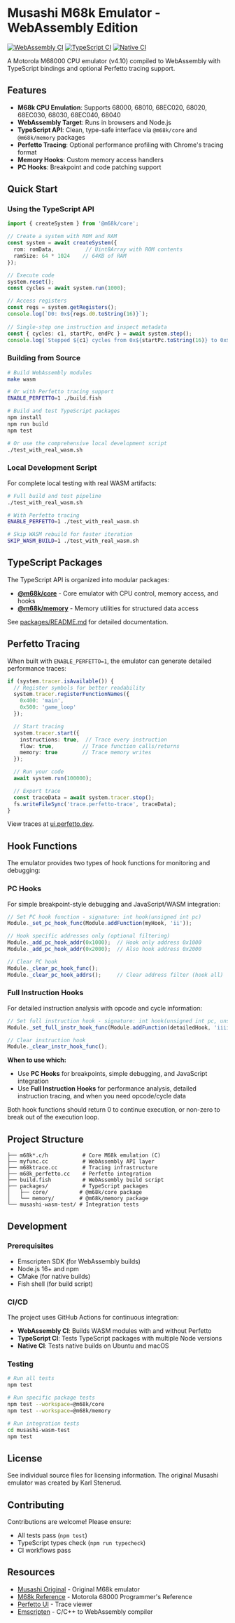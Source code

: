 # Musashi M68k Emulator - WebAssembly Edition

[![WebAssembly CI](https://github.com/mblsha/Musashi/actions/workflows/wasm-ci.yml/badge.svg)](https://github.com/mblsha/Musashi/actions/workflows/wasm-ci.yml)
[![TypeScript CI](https://github.com/mblsha/Musashi/actions/workflows/typescript-ci.yml/badge.svg)](https://github.com/mblsha/Musashi/actions/workflows/typescript-ci.yml)
[![Native CI](https://github.com/mblsha/Musashi/actions/workflows/native-ci.yml/badge.svg)](https://github.com/mblsha/Musashi/actions/workflows/native-ci.yml)

A Motorola M68000 CPU emulator (v4.10) compiled to WebAssembly with TypeScript bindings and optional Perfetto tracing support.

## Features

- **M68k CPU Emulation**: Supports 68000, 68010, 68EC020, 68020, 68EC030, 68030, 68EC040, 68040
- **WebAssembly Target**: Runs in browsers and Node.js
- **TypeScript API**: Clean, type-safe interface via `@m68k/core` and `@m68k/memory` packages
- **Perfetto Tracing**: Optional performance profiling with Chrome's tracing format
- **Memory Hooks**: Custom memory access handlers
- **PC Hooks**: Breakpoint and code patching support

## Quick Start

### Using the TypeScript API

```typescript
import { createSystem } from '@m68k/core';

// Create a system with ROM and RAM
const system = await createSystem({
  rom: romData,          // Uint8Array with ROM contents
  ramSize: 64 * 1024    // 64KB of RAM
});

// Execute code
system.reset();
const cycles = await system.run(1000);

// Access registers
const regs = system.getRegisters();
console.log(`D0: 0x${regs.d0.toString(16)}`);
 
// Single-step one instruction and inspect metadata
const { cycles: c1, startPc, endPc } = await system.step();
console.log(`Stepped ${c1} cycles from 0x${startPc.toString(16)} to 0x${endPc.toString(16)}`);
```

### Building from Source

```bash
# Build WebAssembly modules
make wasm

# Or with Perfetto tracing support
ENABLE_PERFETTO=1 ./build.fish

# Build and test TypeScript packages
npm install
npm run build
npm test

# Or use the comprehensive local development script
./test_with_real_wasm.sh
```

### Local Development Script

For complete local testing with real WASM artifacts:

```bash
# Full build and test pipeline
./test_with_real_wasm.sh

# With Perfetto tracing
ENABLE_PERFETTO=1 ./test_with_real_wasm.sh

# Skip WASM rebuild for faster iteration
SKIP_WASM_BUILD=1 ./test_with_real_wasm.sh
```

## TypeScript Packages

The TypeScript API is organized into modular packages:

- **[@m68k/core](packages/core)** - Core emulator with CPU control, memory access, and hooks
- **[@m68k/memory](packages/memory)** - Memory utilities for structured data access

See [packages/README.md](packages/README.md) for detailed documentation.

## Perfetto Tracing

When built with `ENABLE_PERFETTO=1`, the emulator can generate detailed performance traces:

```typescript
if (system.tracer.isAvailable()) {
  // Register symbols for better readability
  system.tracer.registerFunctionNames({
    0x400: 'main',
    0x500: 'game_loop'
  });

  // Start tracing
  system.tracer.start({
    instructions: true,  // Trace every instruction
    flow: true,         // Trace function calls/returns
    memory: true        // Trace memory writes
  });

  // Run your code
  await system.run(100000);

  // Export trace
  const traceData = await system.tracer.stop();
  fs.writeFileSync('trace.perfetto-trace', traceData);
}
```

View traces at [ui.perfetto.dev](https://ui.perfetto.dev).

## Hook Functions

The emulator provides two types of hook functions for monitoring and debugging:

### PC Hooks
For simple breakpoint-style debugging and JavaScript/WASM integration:

```javascript
// Set PC hook function - signature: int hook(unsigned int pc)
Module._set_pc_hook_func(Module.addFunction(myHook, 'ii'));

// Hook specific addresses only (optional filtering)
Module._add_pc_hook_addr(0x1000);  // Hook only address 0x1000
Module._add_pc_hook_addr(0x2000);  // Also hook address 0x2000

// Clear PC hook
Module._clear_pc_hook_func();
Module._clear_pc_hook_addrs();     // Clear address filter (hook all)
```

### Full Instruction Hooks
For detailed instruction analysis with opcode and cycle information:

```javascript
// Set full instruction hook - signature: int hook(unsigned int pc, unsigned int ir, unsigned int cycles)
Module._set_full_instr_hook_func(Module.addFunction(detailedHook, 'iiii'));

// Clear instruction hook
Module._clear_instr_hook_func();
```

**When to use which:**
- Use **PC Hooks** for breakpoints, simple debugging, and JavaScript integration
- Use **Full Instruction Hooks** for performance analysis, detailed instruction tracing, and when you need opcode/cycle data

Both hook functions should return 0 to continue execution, or non-zero to break out of the execution loop.

## Project Structure

```
├── m68k*.c/h           # Core M68k emulation (C)
├── myfunc.cc           # WebAssembly API layer
├── m68ktrace.cc        # Tracing infrastructure
├── m68k_perfetto.cc    # Perfetto integration
├── build.fish          # WebAssembly build script
├── packages/           # TypeScript packages
│   ├── core/          # @m68k/core package
│   └── memory/        # @m68k/memory package
└── musashi-wasm-test/ # Integration tests
```

## Development

### Prerequisites

- Emscripten SDK (for WebAssembly builds)
- Node.js 16+ and npm
- CMake (for native builds)
- Fish shell (for build script)

### CI/CD

The project uses GitHub Actions for continuous integration:

- **WebAssembly CI**: Builds WASM modules with and without Perfetto
- **TypeScript CI**: Tests TypeScript packages with multiple Node versions
- **Native CI**: Tests native builds on Ubuntu and macOS

### Testing

```bash
# Run all tests
npm test

# Run specific package tests
npm test --workspace=@m68k/core
npm test --workspace=@m68k/memory

# Run integration tests
cd musashi-wasm-test
npm test
```

## License

See individual source files for licensing information. The original Musashi emulator was created by Karl Stenerud.

## Contributing

Contributions are welcome! Please ensure:
- All tests pass (`npm test`)
- TypeScript types check (`npm run typecheck`)
- CI workflows pass

## Resources

- [Musashi Original](https://github.com/kstenerud/Musashi) - Original M68k emulator
- [M68k Reference](https://www.nxp.com/docs/en/reference-manual/M68000PRM.pdf) - Motorola 68000 Programmer's Reference
- [Perfetto UI](https://ui.perfetto.dev) - Trace viewer
- [Emscripten](https://emscripten.org) - C/C++ to WebAssembly compiler
